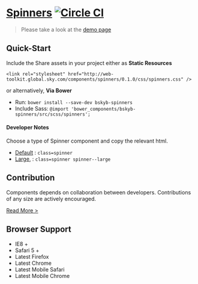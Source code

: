 [Spinners](http://skyglobal.github.io/spinners/) [![Circle CI](https://circleci.com/gh/skyglobal/spinners/tree/master.svg?style=svg)](https://circleci.com/gh/skyglobal/spinners/tree/master)
========================

> Please take a look at the [demo page](http://skyglobal.github.io/spinners/)

## Quick-Start

Include the Share assets in your project either as **Static Resources**

```
<link rel="stylesheet" href="http://web-toolkit.global.sky.com/components/spinners/0.1.0/css/spinners.css" />
```

or alternatively, **Via Bower**

 * Run: `bower install --save-dev bskyb-spinners`
 * Include Sass: `@import 'bower_components/bskyb-spinners/src/scss/spinners';`

#### Developer Notes

Choose a type of Spinner component and copy the relevant html.
 * [Default](demo/_includes/default.html) : `class=spinner`
 * [Large](demo/_includes/large.html), : `class=spinner spinner--large`

## Contribution

Components depends on collaboration between developers. Contributions of any size are actively encouraged.

[Read More >](CONTRIBUTING.md)

## Browser Support

 * IE8 +
 * Safari 5 +
 * Latest Firefox
 * Latest Chrome
 * Latest Mobile Safari
 * Latest Mobile Chrome